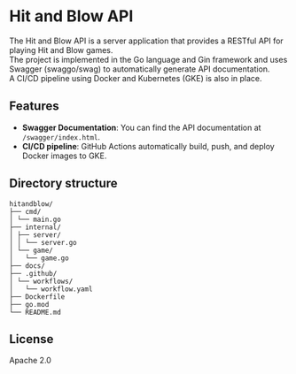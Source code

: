 # Hit and Blow API

The Hit and Blow API is a server application that provides a RESTful API for playing Hit and Blow games.  
The project is implemented in the Go language and Gin framework and uses Swagger (swaggo/swag) to automatically generate API documentation.  
A CI/CD pipeline using Docker and Kubernetes (GKE) is also in place.

## Features

- **Swagger Documentation**: You can find the API documentation at `/swagger/index.html`.
- **CI/CD pipeline**: GitHub Actions automatically build, push, and deploy Docker images to GKE.


## Directory structure
```
hitandblow/
├── cmd/
│ └── main.go
├── internal/ 
│ ├── server/ 
│ │ └── server.go
│ └── game/
│   └── game.go
├── docs/
├── .github/ 
│ └── workflows/ 
│   └── workflow.yaml
├── Dockerfile
├── go.mod
└── README.md
```
## License
Apache 2.0